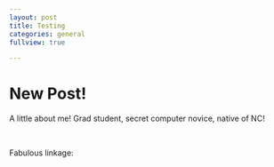 ```yaml
---
layout: post
title: Testing
categories: general
fullview: true

---
```


# New Post!

A little about me! Grad student, secret computer novice, native of NC!

<br>

Fabulous linkage:

<a href = "http://www.npr.org/" title = "NPR, news & culture"> 
<a href = "http://www.lemonde.fr/" title = "Le Monde, news & culture for the cultured who speak French">


